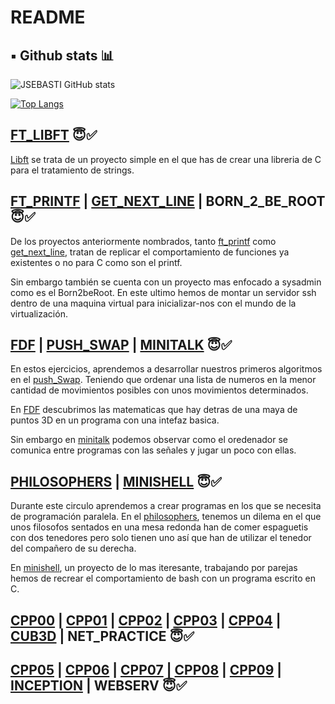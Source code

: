 # README

## ▪️ Github stats 📊

![JSEBASTI GitHub stats](https://github-readme-stats.vercel.app/api?username=jsesbasti&show_icons=true&theme=github_dark)

[![Top Langs](https://github-readme-stats.vercel.app/api/top-langs/?username=jsesbasti&layout=compact&theme=github_dark)](https://github.com/jsesbasti/)

## [FT_LIBFT](https://github.com/jsesbasti/libft) 😇✅
[Libft](https://github.com/jsesbasti/libft) se trata de un proyecto simple en el que has de crear una libreria de C para el tratamiento de strings.

## [FT_PRINTF](https://github.com/jsesbasti/ft_printf) | [GET_NEXT_LINE](https://github.com/jsesbasti/get_next_line) | BORN_2_BE_ROOT 😇✅
De los proyectos anteriormente nombrados, tanto [ft_printf](https://github.com/jsesbasti/ft_printf) como [get_next_line](https://github.com/jsesbasti/get_next_line), tratan de replicar el comportamiento de funciones ya existentes o no para C como son el printf.

Sin embargo también se cuenta con un proyecto mas enfocado a sysadmin como es el Born2beRoot. En este ultimo hemos de montar un servidor ssh dentro de una maquina virtual para inicializar-nos con el mundo de la virtualización.

## [FDF](https://github.com/jsesbasti/FDF) | [PUSH_SWAP](https://github.com/jsesbasti/push_swap) | [MINITALK](https://github.com/jsesbasti/Minitalk) 😇✅
En estos ejercicios, aprendemos a desarrollar nuestros primeros algoritmos en el [push_Swap](https://github.com/jsesbasti/push_swap). Teniendo que ordenar una lista de numeros en la menor cantidad de movimientos posibles con unos movimientos determinados.

En [FDF](https://github.com/jsesbasti/FDF) descubrimos las matematicas que hay detras de una maya de puntos 3D en un programa con una intefaz basica.

Sin embargo en [minitalk](https://github.com/jsesbasti/Minitalk) podemos observar como el oredenador se comunica entre programas con las señales y jugar un poco con ellas.

## [PHILOSOPHERS](https://github.com/jsesbasti/Philosophers) | [MINISHELL](https://github.com/jsesbasti/42_minishell) 😇✅
Durante este circulo aprendemos a crear programas en los que se necesita de programación paralela. En el [philosophers](https://github.com/jsesbasti/Philosophers), tenemos un dilema en el que unos filosofos sentados en una mesa redonda han de comer espaguetis con dos tenedores pero solo tienen uno así que han de utilizar el tenedor del compañero de su derecha.

En [minishell](https://github.com/jsesbasti/42_minishell), un proyecto de lo mas iteresante, trabajando por parejas hemos de recrear el comportamiento de bash con un programa escrito en C.

## [CPP00](https://github.com/jsesbasti/CPP42/tree/master/cpp00) | [CPP01](https://github.com/jsesbasti/CPP42/tree/master/cpp01) | [CPP02](https://github.com/jsesbasti/CPP42/tree/master/cpp02) | [CPP03](https://github.com/jsesbasti/CPP42/tree/master/cpp03) | [CPP04](https://github.com/jsesbasti/CPP42/tree/master/cpp04) | [CUB3D](https://github.com/puyma/cub3D) | NET_PRACTICE 😇✅

## [CPP05](https://github.com/jsesbasti/CPP42/tree/master/cpp05) | [CPP06](https://github.com/jsesbasti/CPP42/tree/master/cpp06) | [CPP07](https://github.com/jsesbasti/CPP42/tree/master/cpp07) | [CPP08](https://github.com/jsesbasti/CPP42/tree/master/cpp08) | [CPP09](https://github.com/jsesbasti/CPP42/tree/master/cpp09) | [INCEPTION](https://github.com/jsesbasti/Inception) | WEBSERV 😇✅

